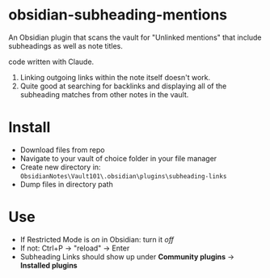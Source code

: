 # obsidian-subheading-mentions
An Obsidian plugin that scans the vault for "Unlinked mentions" that include subheadings as well as note titles.

code written with Claude.
1. Linking outgoing links within the note itself doesn't work.
2. Quite good at searching for backlinks and displaying all of the subheading matches from other notes in the vault.

# Install
- Download files from repo
- Navigate to your vault of choice folder in your file manager
- Create new directory in: ```ObsidianNotes\Vault101\.obsidian\plugins\subheading-links```
- Dump files in directory path

# Use
- If Restricted Mode is _on_ in Obsidian: turn it _off_
- If not: Ctrl+P -> "reload" -> Enter
- Subheading Links should show up under **Community plugins** -> **Installed plugins**
